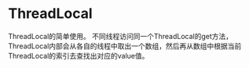 # ThreadLocal
ThreadLocal的简单使用。
不同线程访问同一个ThreadLocal的get方法，ThreadLocal内部会从各自的线程中取出一个数组，然后再从数组中根据当前ThreadLocal的索引去查找出对应的value值。
